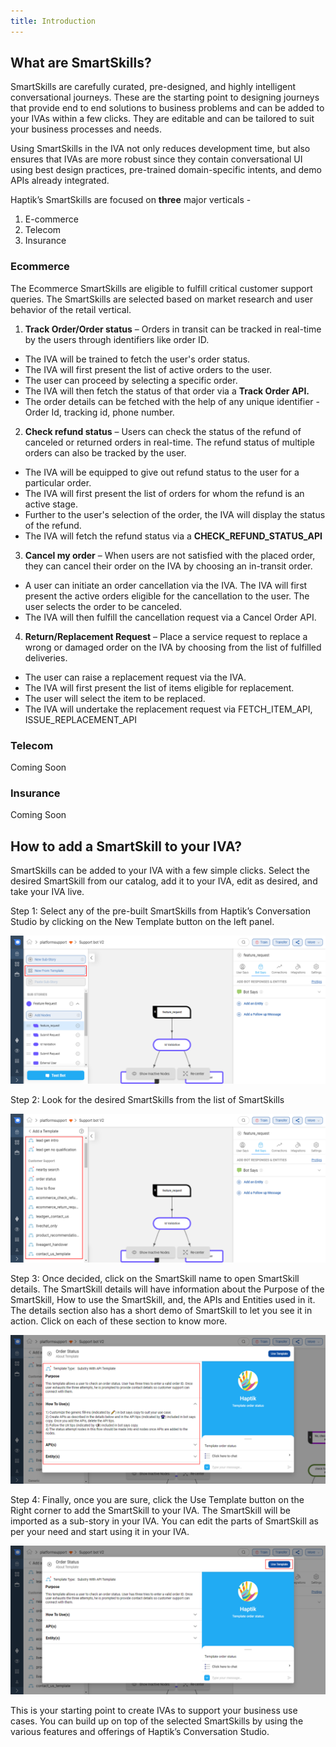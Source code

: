 ```yaml
---
title: Introduction
---
```


## What are SmartSkills?

SmartSkills are carefully curated, pre-designed, and highly intelligent conversational journeys. These are the starting point to designing journeys that provide end to end solutions to business problems and can be added to your IVAs within a few clicks. They are editable and can be tailored to suit your business processes and needs.

Using SmartSkills in the IVA not only reduces development time, but also ensures that IVAs are more robust since they contain conversational UI using best design practices, pre-trained domain-specific intents, and demo APIs already integrated.

Haptik’s SmartSkills are focused on **three** major verticals -
1. 	E-commerce
2. 	Telecom
3. 	Insurance

### Ecommerce

The Ecommerce SmartSkills are eligible to fulfill critical customer support queries. The SmartSkills are selected based on market research and user behavior of the retail vertical.

1. **Track Order/Order status** – Orders in transit can be tracked in real-time by the users through identifiers like order ID.
- The IVA will be trained to fetch the user's order status. 
- The IVA will first present the list of active orders to the user. 
- The user can proceed by selecting a specific order. 
- The IVA will then fetch the status of that order via a **Track Order API.**
- The order details can be fetched with the help of any unique identifier - Order Id, tracking id,  phone number. 


2. **Check refund status** – Users can check the status of the refund of canceled or returned orders in real-time. The refund status of multiple orders can also be tracked by the user.
- The IVA will be equipped to give out refund status to the user for a particular order. 
- The IVA will first present the list of orders for whom the refund is an active stage.
- Further to the user's selection of the order, the IVA will display the status of the refund.
- The IVA will fetch the refund status via a **CHECK_REFUND_STATUS_API**


3. **Cancel my order** – When users are not satisfied with the placed order, they can cancel their order on the IVA by choosing an in-transit order.
- A user can initiate an order cancellation via the IVA. The IVA will first present the active orders eligible for the cancellation to the user. The user selects the order to be canceled.  
- The IVA will then fulfill the cancellation request via a Cancel Order API. 


4. **Return/Replacement Request** – Place a service request to replace a wrong or damaged order on the IVA by choosing from the list of fulfilled deliveries.
- The user can raise a replacement request via the IVA. 
- The IVA will first present the list of items eligible for replacement.
- The user will select the item to be replaced. 
- The IVA will undertake the replacement request via FETCH_ITEM_API, ISSUE_REPLACEMENT_API

### Telecom

Coming Soon

### Insurance

Coming Soon

## How to add a SmartSkill to your IVA?

SmartSkills can be added to your IVA with a few simple clicks. Select the desired SmartSkill from our catalog, add it to your IVA, edit as desired, and take your IVA live.

Step 1: Select any of the pre-built SmartSkills from Haptik’s Conversation Studio by clicking on the New Template button on the left panel.

![ss_option](assets/smartskill1.png)

Step 2: Look for the desired SmartSkills from the list of SmartSkills

![smartskillsearch](assets/smartskill2.png)

Step 3: Once decided, click on the SmartSkill name to open SmartSkill details. The SmartSkill details will have information about the Purpose of the SmartSkill, How to use the SmartSkill, and, the APIs and Entities used in it. The details section also has a short demo of SmartSkill to let you see it in action. Click on each of these section to know more.

![usetemplate](assets/smartskill4.png)

Step 4: Finally, once you are sure, click the Use Template button on the Right corner to add the SmartSkill to your IVA. The SmartSkill will be imported as a sub-story in your IVA. You can edit the parts of SmartSkill as per your need and start using it in your IVA.
 
![add_ss](assets/smartskill3.png)

This is your starting point to create IVAs to support your business use cases. You can build up on top of the selected SmartSkills by using the various features and offerings of Haptik’s Conversation Studio.
